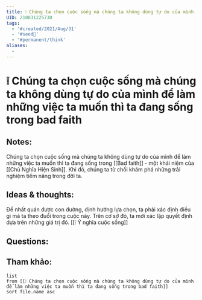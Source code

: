 ```yaml
---
title: ❕ Chúng ta chọn cuộc sống mà chúng ta không dùng tự do của mình để làm những việc ta muốn thì ta đang sống trong bad faith
UID: 210831225730
tags:
  - '#created/2021/Aug/31'
  - '#seed🥜'
  - '#permanent/think'
aliases:
  - 
---
```

# ❕ Chúng ta chọn cuộc sống mà chúng ta không dùng tự do của mình để làm những việc ta muốn thì ta đang sống trong bad faith

## Notes:
Chúng ta chọn cuộc sống mà chúng ta không dùng tự do của mình để làm những việc ta muốn thì ta đang sống trong [[Bad faith]] - một khái niệm của [[Chủ Nghĩa Hiện Sinh]]. Khi đó, chúng ta từ chối khám phá những trải nghiệm tiềm năng trong đời ta.

## Ideas & thoughts:
Để nhất quán được con đường, định hướng lựa chọn, ta phải xác định điều gì mà ta theo đuổi trong cuộc này. Trên cơ sở đó, ta mới xác lập quyết định dựa trên những giá trị đó.
[[❕ Ý nghĩa cuộc sống]]

## Questions:


## Tham khảo:
```dataview
list
from [[❕ Chúng ta chọn cuộc sống mà chúng ta không dùng tự do của mình để làm những việc ta muốn thì ta đang sống trong bad faith]]
sort file.name asc
```